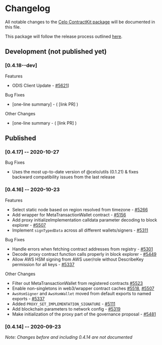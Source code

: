 # Changelog
All notable changes to the [Celo ContractKit package](https://www.npmjs.com/package/@celo/contractkit) will be documented in this file. 

This package will follow the release process outlined [here](https://docs.celo.org/community/release-process).


## Development (not published yet)
### **[0.4.18--dev]**
Features
- ODIS Client Update - [#5621](https://github.com/celo-org/celo-monorepo/pull/5621)]

Bug Fixes
- [one-line summary] - ( [link PR] )

Other Changes
- [one-line summary - ( [link PR] )

## Published

### **[0.4.17]** -- 2020-10-27
Bug Fixes
- Uses the most up-to-date version of @celo/utils (0.1.21) & fixes backward compatibility issues from the last release

### **[0.4.16]** -- 2020-10-23
Features
- Select static node based on region resolved from timezone - [#5266](https://github.com/celo-org/celo-monorepo/pull/5266)
- Add wrapper for MetaTransactionWallet contract - [#5156](https://github.com/celo-org/celo-monorepo/pull/5156)
- Add proxy initializeImplementation calldata parameter decoding to block explorer - [#5507](https://github.com/celo-org/celo-monorepo/pull/5507)
- Implement `signTypedData` across all different wallets/signers - [#5311](https://github.com/celo-org/celo-monorepo/pull/5311)

Bug Fixes
- Handle errors when fetching contract addresses from registry - [#5301](https://github.com/celo-org/celo-monorepo/pull/5301)
- Decode proxy contract function calls properly in block explorer - [#5449](https://github.com/celo-org/celo-monorepo/pull/5449)
- Allow AWS HSM signing from AWS user/role without DescribeKey permission for all keys - [#5337](https://github.com/celo-org/celo-monorepo/pull/5337)

Other Changes
- Filter out MetaTransactionWallet from registered contracts [#5523](https://github.com/celo-org/celo-monorepo/pull/5523)
- Enable non-singletons in web3/wrapper contract caches [#5518](https://github.com/celo-org/celo-monorepo/pull/5518), [#5507](https://github.com/celo-org/celo-monorepo/pull/5507)
- `AwsHsmSigner` and `AwsHsmWallet` moved from default exports to named exports - [#5337](https://github.com/celo-org/celo-monorepo/pull/5337)
- Added `PROXY_SET_IMPLEMENTATION_SIGNATURE` - [#5111](https://github.com/celo-org/celo-monorepo/pull/5111)
- Add blockchain parameters to network config - [#5319](https://github.com/celo-org/celo-monorepo/pull/5319)
- Make initialization of the proxy part of the governance proposal - [#5481](https://github.com/celo-org/celo-monorepo/pull/5481)

### **[0.4.14]** -- 2020-09-23
_Note: Changes before and including 0.4.14 are not documented_
